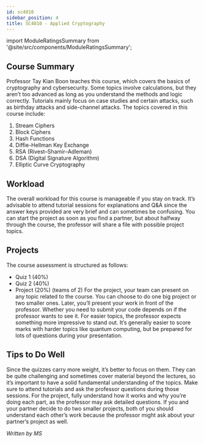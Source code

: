 ```yaml
---
id: sc4010
sidebar_position: 4
title: SC4010 - Applied Cryptography
---
```


import ModuleRatingsSummary from '@site/src/components/ModuleRatingsSummary';

<ModuleRatingsSummary 
  lectureClarity={3}
  contentRelevance={4}
  contentDifficulty={4}
  overallWorkload={3}
  teamDependency={2}
/>

## Course Summary

Professor Tay Kian Boon teaches this course, which covers the basics of cryptography and cybersecurity. Some topics involve calculations, but they aren’t too advanced as long as you understand the methods and logic correctly. Tutorials mainly focus on case studies and certain attacks, such as birthday attacks and side-channel attacks.
The topics covered in this course include:
1) Stream Ciphers
2) Block Ciphers
5) Hash Functions
6) Diffie-Hellman Key Exchange
7) RSA (Rivest–Shamir–Adleman)
8) DSA (Digital Signature Algorithm)
9) Elliptic Curve Cryptography

## Workload

The overall workload for this course is manageable if you stay on track. It’s advisable to attend tutorial sessions for explanations and Q&A since the answer keys provided are very brief and can sometimes be confusing. You can start the project as soon as you find a partner, but about halfway through the course, the professor will share a file with possible project topics.

## Projects

The course assessment is structured as follows:
- Quiz 1 (40%)
- Quiz 2 (40%)
- Project (20%) (teams of 2)
For the project, your team can present on any topic related to the course. You can choose to do one big project or two smaller ones. Later, you’ll present your work in front of the professor. Whether you need to submit your code depends on if the professor wants to see it. For easier topics, the professor expects something more impressive to stand out. It’s generally easier to score marks with harder topics like quantum computing, but be prepared for lots of questions during your presentation.

## Tips to Do Well

Since the quizzes carry more weight, it’s better to focus on them. They can be quite challenging and sometimes cover material beyond the lectures, so it’s important to have a solid fundamental understanding of the topics.
Make sure to attend tutorials and ask the professor questions during those sessions.
For the project, fully understand how it works and why you’re doing each part, as the professor may ask detailed questions. If you and your partner decide to do two smaller projects, both of you should understand each other’s work because the professor might ask about your partner’s project as well.

*Written by MS*
